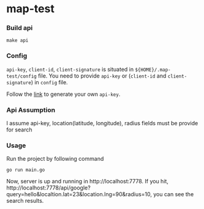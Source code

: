# map-test

### Build api

```
make api
```

### Config

`api-key`, `client-id`, `client-signature` is situated in `${HOME}/.map-test/config` file. You need to provide `api-key` or (`client-id` and `client-signature`) in `config` file.

Follow the [link](https://developers.google.com/places/web-service/get-api-key) to generate your own `api-key`.

### Api Assumption

I assume api-key, location(latitude, longitude), radius fields must be provide for search

### Usage

Run the project by following command
```
go run main.go
```

Now, server is up and running in http://localhost:7778.
If you hit, http://localhost:7778/api/google?query=hello&localtion.lat=23&location.lng=90&radius=10, you can see the search results.